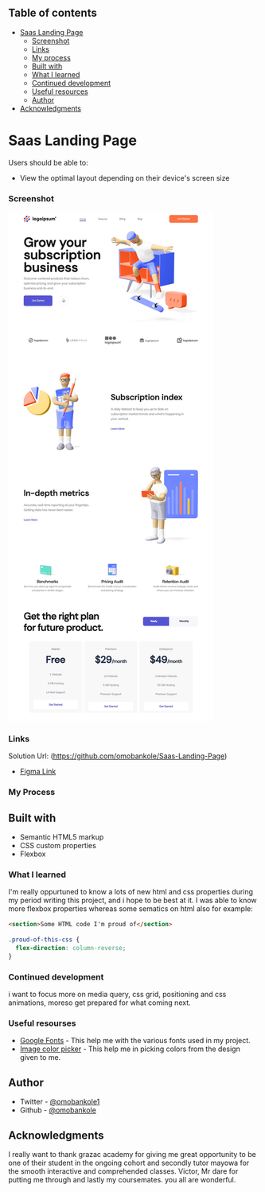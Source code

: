 ## Table of contents


- [Saas Landing Page](#saas-lannding-page)
  - [Screenshot](#screenshot)
  - [Links](#links)
  - [My process](#my-process)
  - [Built with](#built-with)
  - [What I learned](#what-i-learned)
  - [Continued development](#continued-development)
  - [Useful resources](#useful-resources)
  - [Author](#author)
- [Acknowledgments](#acknowledgments)


# Saas Landing Page

Users should be able to:

- View the optimal layout depending on their device's screen size

### Screenshot

![](./Design/My_Result.jpeg)

### Links

Solution Url: (https://github.com/omobankole/Saas-Landing-Page)
- [Figma Link](https://www.figma.com/file/3a2RwG2qfzXe9W8pnQQV3S/Untitled?node-id=0%3A1)

### My Process

## Built with

- Semantic HTML5 markup
- CSS custom properties
- Flexbox

### What I learned

I'm really oppurtuned to know a lots of new html and css properties during my period writing this project, and i hope to be best at it. I was able to know more flexbox properties whereas some sematics on html also for example:

```html
<section>Some HTML code I'm proud of</section>
```

```css
.proud-of-this-css {
  flex-direction: column-reverse;
}
```

### Continued development

i want to focus more on media query, css grid, positioning and css animations, moreso get prepared for what coming next.

### Useful resourses

- [Google Fonts](https://www.fonts.google.com) - This help me with the various fonts used in my project.
- [Image color picker](https://www.imagecolorpicker.com) - This help me in picking colors from the design given to me.

## Author

- Twitter - [@omobankole1](https://www.twitter.com/omobankole1)
- Github - [@omobankole](https://www.github.com/omobankole)

## Acknowledgments
 I really want to thank grazac academy for giving me great opportunity to be one of their student in the ongoing cohort and secondly tutor mayowa for the smooth interactive and comprehended classes. Victor, Mr dare for putting me through and lastly my coursemates. you all are wonderful.
